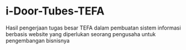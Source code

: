 # i-Door-Tubes-TEFA
Hasil pengerjaan tugas besar TEFA dalam pembuatan sistem informasi berbasis website yang diperlukan seorang pengusaha untuk pengembangan bisnisnya
